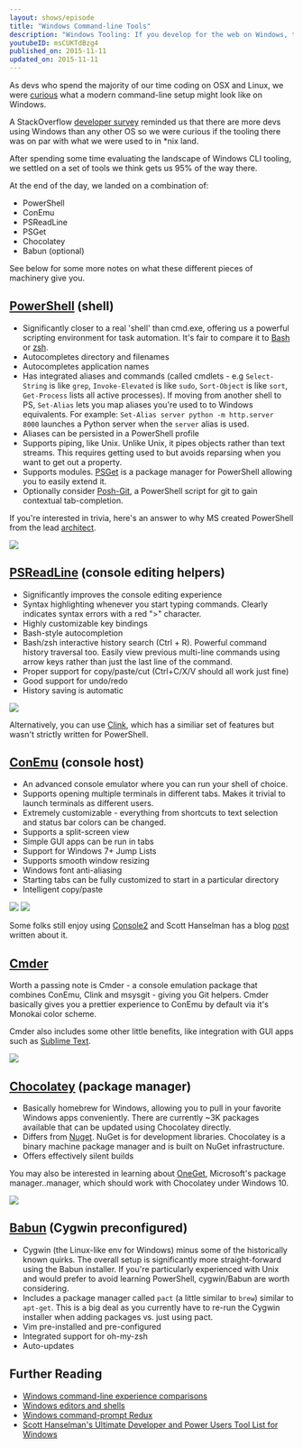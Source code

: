 ```yaml
---
layout: shows/episode
title: "Windows Command-line Tools"
description: "Windows Tooling: If you develop for the web on Windows, this is the tooling video for you. Addy looks at the web front end tooling landscape for Windows covering the tools he uses."
youtubeID: msCUKTdBzg4
published_on: 2015-11-11
updated_on: 2015-11-11
---
```


As devs who spend the majority of our time coding on OSX and Linux, we were [curious](https://plus.google.com/+AddyOsmani/posts/91JeoX83S69) what a modern command-line setup might look like on Windows. 

A StackOverflow [developer survey](http://stackoverflow.com/research/developer-survey-2015) reminded us that there are more devs using Windows than any other OS so we were curious if the tooling there was on par with what we were used to in *nix land.

After spending some time evaluating the landscape of Windows CLI tooling, we settled on a set of tools we think gets us 95% of the way there. 

At the end of the day, we landed on a combination of:

* PowerShell
* ConEmu
* PSReadLine
* PSGet
* Chocolatey
* Babun (optional)

See below for some more notes on what these different pieces of machinery give you.

## [PowerShell](https://technet.microsoft.com/en-us/scriptcenter/dd742419.aspx) (shell)

* Significantly closer to a real 'shell' than cmd.exe, offering us a powerful scripting environment for task automation. It's fair to compare it to [Bash](http://www.gnu.org/software/bash/) or [zsh](http://www.zsh.org/). 
* Autocompletes directory and filenames
* Autocompletes application names
* Has integrated aliases and commands (called cmdlets - e.g `Select-String` is like `grep`, `Invoke-Elevated` is like `sudo`, `Sort-Object` is like `sort`, `Get-Process` lists all active processes). If moving from another shell to PS, `Set-Alias` lets you map aliases you're used to to Windows equivalents. For example: `Set-Alias server python -m http.server 8000` launches a Python server when the `server` alias is used.
* Aliases can be persisted in a PowerShell profile
* Supports piping, like Unix. Unlike Unix, it pipes objects rather than text streams. This requires getting used to but avoids reparsing when you want to get out a property.
* Supports modules. [PSGet](http://psget.net) is a package manager for PowerShell allowing you to easily extend it. 
* Optionally consider [Posh-Git](https://github.com/dahlbyk/posh-git/), a PowerShell script for git to gain contextual tab-completion.

If you're interested in trivia, here's an answer to why MS created PowerShell from the lead [architect](http://stackoverflow.com/questions/573623/is-powershell-ready-to-replace-my-cygwin-shell-on-windows/573861#573861).

![](images/window-commandline/powershell-window.jpg)

## [PSReadLine](https://github.com/lzybkr/PSReadLine) (console editing helpers)

* Significantly improves the console editing experience
* Syntax highlighting whenever you start typing commands. Clearly indicates syntax errors with a red ">" character.
* Highly customizable key bindings
* Bash-style autocompletion
* Bash/zsh interactive history search (Ctrl + R). Powerful command history traversal too. Easily view previous multi-line commands using arrow keys rather than just the last line of the command.
* Proper support for copy/paste/cut (Ctrl+C/X/V should all work just fine) 
* Good support for undo/redo 
* History saving is automatic

![](images/window-commandline/psreadline.jpg)

Alternatively, you can use [Clink](http://mridgers.github.io/clink/), which has a similiar set of features but wasn't strictly written for PowerShell.


## [ConEmu](https://conemu.github.io/) (console host)

* An advanced console emulator where you can run your shell of choice.
* Supports opening multiple terminals in different tabs. Makes it trivial to launch terminals as different users.
* Extremely customizable - everything from shortcuts to text selection and status bar colors can be changed.
* Supports a split-screen view
* Simple GUI apps can be run in tabs
* Support for Windows 7+ Jump Lists 
* Supports smooth window resizing
* Windows font anti-aliasing
* Starting tabs can be fully customized to start in a particular directory
* Intelligent copy/paste 

![](images/window-commandline/conemu-splitscreen.jpg)
![](images/window-commandline/conemu-settings.jpg
)

Some folks still enjoy using [Console2](http://sourceforge.net/projects/console/) and Scott Hanselman has a blog [post](http://www.hanselman.com/blog/Console2ABetterWindowsCommandPrompt.aspx) written about it.


## [Cmder](http://cmder.net/)

Worth a passing note is Cmder - a console emulation package that combines ConEmu, Clink and msysgit - giving you Git helpers. Cmder basically gives you a prettier experience to ConEmu by default via it's Monokai color scheme.


Cmder also includes some other little benefits, like integration with GUI apps such as [Sublime Text](http://laravel.io/forum/02-24-2014-a-neat-way-integrate-cmder-and-sublime-text-seamlessly).

![](images/window-commandline/cmder-integrated-sublime.jpg)


## [Chocolatey](https://chocolatey.org) (package manager)

* Basically homebrew for Windows, allowing you to pull in your favorite Windows apps conveniently. There are currently ~3K packages available that can be updated using Chocolatey directly.
* Differs from [Nuget](https://www.nuget.org). NuGet is for development libraries. Chocolatey is a binary machine package manager and is built on NuGet infrastructure.
* Offers effectively silent builds

You may also be interested in learning about [OneGet](http://www.hanselman.com/blog/AptGetForWindowsOneGetAndChocolateyOnWindows10.aspx), Microsoft's package manager..manager, which should work with Chocolatey under Windows 10.

![](images/window-commandline/chocoinstall.jpg)

## [Babun](http://babun.github.io) (Cygwin preconfigured)

* Cygwin (the Linux-like env for Windows) minus some of the historically known quirks. The overall setup is significantly more straight-forward using the Babun installer. If you're particularly experienced with Unix and would prefer to avoid learning PowerShell, cygwin/Babun are worth considering. 
* Includes a package manager called `pact` (a little similar to `brew`) similar to `apt-get`. This is a big deal as you currently have to re-run the Cygwin installer when adding packages vs. just using pact.
* Vim pre-installed and pre-configured
* Integrated support for oh-my-zsh
* Auto-updates


## Further Reading


* [Windows command-line experience comparisons](http://aarontgrogg.com/blog/2015/07/31/a-better-windows-command-line-experience-comparing-powercmd-vs-console2-vs-consolez-vs-conemu-vs-cmder/)
* [Windows editors and shells](http://daverupert.com/2015/10/windows-editors-and-shells/)
* [Windows command-prompt Redux](http://ventajou.com/windows-command-prompt-redux)
* [Scott Hanselman's Ultimate Developer and Power Users Tool List for Windows](http://hanselman.com/tools)